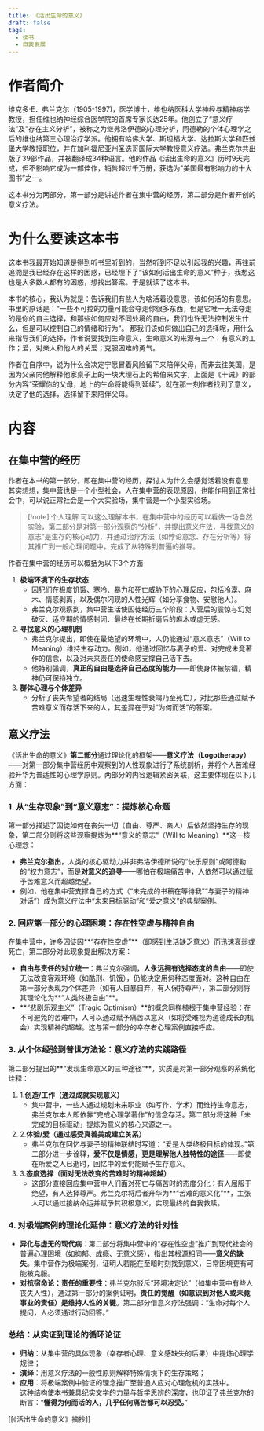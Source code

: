 ```yaml
---
title: 《活出生命的意义》
draft: false
tags:
  - 读书
  - 自我发展
---
```

 
# 作者简介
维克多·E．弗兰克尔（1905-1997)，医学博士，维也纳医科大学神经与精神病学教授，担任维也纳神经综合医学院的首席专家长达25年。他创立了“意义疗法”及"存在主义分析”​，被称之为继弗洛伊德的心理分析，阿德勒的个体心理学之后的维也纳第三心理治疗学派。他拥有哈佛大学、斯坦福大学、达拉斯大学和匹兹堡大学教授职位，并在加利福尼亚州圣迭哥国际大学教授意义疗法。弗兰克尔共出版了39部作品，并被翻译成34种语言。他的作品《活出生命的意义》历时9天完成，但不影响它成为一部佳作，销售超过千万册，获选为"美国最有影响力的十大图书”之一。

这本书分为两部分，第一部分是讲述作者在集中营的经历，第二部分是作者开创的意义疗法。

# 为什么要读这本书
这本书我最开始知道是得到听书里听到的，当然听到不足以引起我的兴趣，再往前追溯是我已经存在这样的困惑，已经埋下了“该如何活出生命的意义”种子，我想这也是大多数人都有的困惑，想找出答案。于是就读了这本书。

本书的核心，我认为就是：告诉我们有些人为啥活着没意思，该如何活的有意思。书里的原话是：“一些不可控的力量可能会夺走你很多东西，但是它唯一无法夺走的是你的自主选择，和那些如何应对不同处境的自由，我们也许无法控制发生什么，但是可以控制自己的情绪和行为”。
那我们该如何做出自己的选择呢，用什么来指导我们的选择，作者说要找到生命意义，生命意义的来源有三个：有意义的工作；爱，对亲人和他人的关爱；克服困难的勇气。

作者在自序中，说为什么会决定宁愿冒着风险留下来陪伴父母，而非去往美国，是因为父亲向他解释他家桌子上的一块大理石上的希伯来文字，上面是《十诫》的部分内容“荣耀你的父母，地上的生命将能得到延续”。就在那一刻作者找到了意义，决定了他的选择，选择留下来陪伴父母。

# 内容
## 在集中营的经历
作者在本书的第一部分，即在集中营的经历，探讨人为什么会感觉活着没有意思
其实想想，集中营也是一个小型社会，人在集中营的表现原因，也能作用到正常社会中，可以说正常社会是一个大实验场，集中营是一个小型实验场。

>[!note] 个人理解
>可以这么理解本书，在集中营中的经历可以看做一场自然实验，第二部分是对第一部分观察的“分析”，并提出意义疗法，寻找意义的意志”是生存的核心动力，并通过治疗方法（如悖论意念、存在分析等）将其推广到一般心理问题中，完成了从特殊到普遍的推导。

作者在集中营的经历可以概括为以下3个方面
1. **极端环境下的生存状态**
    - 囚犯们在极度饥饿、寒冷、暴力和死亡威胁下的心理反应，包括冷漠、麻木、情感剥离，以及偶尔闪现的人性光辉（如分享食物、安慰他人）。
    - 弗兰克尔观察到，集中营生活使囚徒经历三个阶段：入营后的震惊与幻觉破灭、适应期的情感封闭、最终在长期折磨后的麻木或虚无感。
2. **寻找意义的心理机制**
    - 弗兰克尔提出，即使在最绝望的环境中，人仍能通过“意义意志”（Will to Meaning）维持生存动力。例如，他通过回忆与妻子的爱、对完成未竟著作的信念，以及对未来责任的使命感支撑自己活下去。
    - 他特别强调，**真正的自由是选择自己态度的能力**——即使身体被禁锢，精神仍可保持独立。
3. **群体心理与个体差异**
    - 分析了丧失希望者的结局（迅速生理性衰竭乃至死亡），对比那些通过赋予苦难意义而存活下来的人，其差异在于对“为何而活”的答案。

## 意义疗法

《活出生命的意义》**第二部分**通过理论化的框架——**意义疗法（Logotherapy）**——对第一部分集中营经历中观察到的人性现象进行了系统剖析，并将个人苦难经验升华为普适性的心理学原则。两部分的内容逻辑紧密关联，这主要体现在以下几方面：
### **1. 从“生存现象”到“意义意志”：提炼核心命题**

第一部分描述了囚徒如何在丧失一切（自由、尊严、亲人）后依然坚持生存的现象，第二部分则将这些观察提炼为**“意义的意志”（Will to Meaning）**这一核心理念：

- **弗兰克尔指出**，人类的核心驱动力并非弗洛伊德所说的“快乐原则”或阿德勒的“权力意志”，而是**对意义的追寻**——哪怕在极端痛苦中，人依然可以通过赋予苦难意义而超越绝望。
- 例如，他在集中营支撑自己的方式（“未完成的书稿在等待我”“与妻子的精神对话”）成为意义疗法中“未来目标驱动”和“爱之意义”的典型案例。

### **2. 回应第一部分的心理困境：存在性空虚与精神自由**

在集中营中，许多囚徒因**“存在性空虚”**（即感到生活缺乏意义）而迅速衰弱或死亡，第二部分对此现象提出解决方案：

- **自由与责任的对立统一**：弗兰克尔强调，**人永远拥有选择态度的自由**——即使无法改变客观环境（如酷刑、饥饿），仍能决定用何种态度面对。这种自由在第一部分表现为个体差异（如有人自暴自弃，有人保持尊严），第二部分则将其理论化为**“人类终极自由”**。
- **“悲剧乐观主义”（Tragic Optimism）**的概念同样植根于集中营经验：在不可避免的苦难中，人可以通过赋予痛苦以意义（如将受难视为道德成长的机会）实现精神的超越。这与第一部分的幸存者心理案例直接呼应。

### **3. 从个体经验到普世方法论：意义疗法的实践路径**

第二部分提出的**“发现生命意义的三种途径”**，实质是对第一部分观察的系统化诠释：

1. 1.**创造/工作（通过成就实现意义）**
    - 集中营中，一些人通过规划未来职业（如写作、学术）而维持生命意志，弗兰克尔本人即依靠“完成心理学著作”的信念存活。第二部分将这种「未完成的目标驱动」提炼为意义的核心来源之一。
2. 2.**体验/爱（通过感受真善美或建立关系）**
    - 弗兰克尔在回忆与妻子的精神联结时写道：“爱是人类终极目标的体现。”第二部分进一步诠释，**爱不仅是情感，更是理解他人独特性的途径**——即使在所爱之人已逝时，回忆中的爱仍能赋予生存意义。
3. 3.**态度选择（面对无法改变的苦难时的精神超越）**
    - 这部分直接回应集中营中人们面对死亡与痛苦时的态度分化：有人屈服于绝望，有人选择尊严。弗兰克尔将后者升华为**“苦难的意义化”**，主张人可以通过接纳命运并赋予其积极意义，实现最终的自我救赎。


### **4. 对极端案例的理论化延伸：意义疗法的针对性**

- **异化与虚无的现代病**：第二部分将集中营中的“存在性空虚”推广到现代社会的普遍心理困境（如抑郁、成瘾、无意义感），指出其根源相同——**意义的缺失**。集中营作为极端案例，证明人若能在至暗时刻找到意义，日常困境更有可能被克服。
- **对抗宿命论：责任的重要性**：弗兰克尔驳斥“环境决定论”（如集中营中有些人丧失人性），通过第一部分的案例证明，**责任的觉醒（如意识到对他人或未竟事业的责任）是维持人性的关键**。第二部分借意义疗法强调：“生命对每个人提问，人必须通过行动回答。”


### **总结：从实证到理论的循环论证**

- **归纳**：从集中营的具体现象（幸存者心理、意义感缺失的后果）中提炼心理学规律；
- **演绎**：用意义疗法的一般性原则解释特殊情境下的生存策略；
- **应用**：将极端案例中验证的理念推广至普通人应对心理危机的实践中。  
    这种结构使本书兼具纪实文学的力量与哲学思辨的深度，也印证了弗兰克尔的断言：“**懂得为何而活的人，几乎任何痛苦都可以忍受。**”

[[《活出生命的意义》摘抄]]